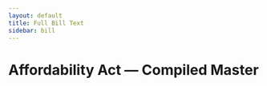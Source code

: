 ```yaml
---
layout: default
title: Full Bill Text
sidebar: bill
---
```

# Affordability Act — Compiled Master
<!-- BEGIN:BILL_BODY -->
<!-- END:BILL_BODY -->